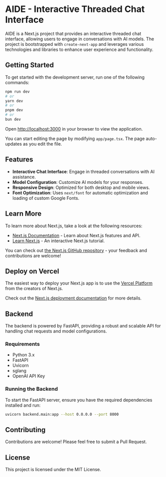 # AIDE - Interactive Threaded Chat Interface

AIDE is a Next.js project that provides an interactive threaded chat interface, allowing users to engage in conversations with AI models. The project is bootstrapped with `create-next-app` and leverages various technologies and libraries to enhance user experience and functionality.

## Getting Started

To get started with the development server, run one of the following commands:

```bash
npm run dev
# or
yarn dev
# or
pnpm dev
# or
bun dev
```


Open [http://localhost:3000](http://localhost:3000) in your browser to view the application.

You can start editing the page by modifying `app/page.tsx`. The page auto-updates as you edit the file.

## Features

- **Interactive Chat Interface**: Engage in threaded conversations with AI assistance.
- **Model Configuration**: Customize AI models for your responses.
- **Responsive Design**: Optimized for both desktop and mobile views.
- **Font Optimization**: Uses `next/font` for automatic optimization and loading of custom Google Fonts.

## Learn More

To learn more about Next.js, take a look at the following resources:

- [Next.js Documentation](https://nextjs.org/docs) - Learn about Next.js features and API.
- [Learn Next.js](https://nextjs.org/learn) - An interactive Next.js tutorial.

You can check out [the Next.js GitHub repository](https://github.com/vercel/next.js/) - your feedback and contributions are welcome!

## Deploy on Vercel

The easiest way to deploy your Next.js app is to use the [Vercel Platform](https://vercel.com/new?utm_medium=default-template&filter=next.js&utm_source=create-next-app&utm_campaign=create-next-app-readme) from the creators of Next.js.

Check out the [Next.js deployment documentation](https://nextjs.org/docs/deployment) for more details.

## Backend

The backend is powered by FastAPI, providing a robust and scalable API for handling chat requests and model configurations.

### Requirements

- Python 3.x
- FastAPI
- Uvicorn
- sglang
- OpenAI API Key

### Running the Backend

To start the FastAPI server, ensure you have the required dependencies installed and run:

```bash
uvicorn backend.main:app --host 0.0.0.0 --port 8000
```

## Contributing

Contributions are welcome! Please feel free to submit a Pull Request.

## License

This project is licensed under the MIT License.
